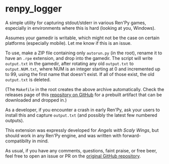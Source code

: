 # renpy_logger

A simple utility for capturing stdout/stderr in various Ren'Py games,
especially in environments where this is hard (looking at you, Windows).

Assumes your gamedir is writable, which might not be the case on certain
platforms (especially mobile). Let me know if this is an issue.

To use, make a ZIP file containing only `autorun.py` (in the root), rename it
to have an `.rpe` extension, and drop into the gamedir. The script will write
`output.txt` in the gamedir, after rotating any old `output.txt` to
`output.NUM.txt`, where NUM is an integer starting at 0 and incremented up to
99, using the first name that doesn't exist. If all of those exist, the old
`output.txt` is deleted.

(The `Makefile` in the root creates the above archive automatically. Check the
releases page of this [repository on GitHub][gh] for a prebuilt artifact that can be
downloaded and dropped in.)

As a developer, if you encounter a crash in early Ren'Py, ask your users to
install this and capture `output.txt` (and possibly the latest few numbered
outputs).

This extension was expressly developed for _Angels with Scaly Wings_, but
should work in any Ren'Py engine, and was written with forward-compatibilty in
mind.

As usual, if you have any comments, questions, faint praise, or free beer, feel
free to open an issue or PR on the [original GitHub repository][gh].

[gh]: https://github.com/Grissess/renpy_logger
